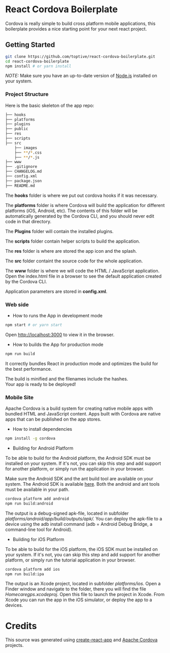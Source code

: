 # React Cordova Boilerplate

Cordova is really simple to build cross platform mobile applications, this boilerplate provides a nice starting point for your next react project.

## Getting Started

```sh
git clone https://github.com/toptive/react-cordova-boilerplate.git
cd react-cordova-boilerplate
npm install # or yarn install
```

*NOTE:* Make sure you have an up-to-date version of [Node.js](https://nodejs.org/en/) installed on your system.

### Project Structure

Here is the basic skeleton of the app repo:


```bash
├── hooks
├── platforms
├── plugins
├── public
├── res
├── scripts
├── src
	├── images
	├── **/*.css
	├── **/*.js
├── www
├── .gitignore
├── CHANGELOG.md
├── config.xml
├── package.json
├── README.md

```

The **hooks** folder is where we put out cordova hooks if it was necessary.

The **platforms** folder is where Cordova will build the application for different platforms (iOS, Android, etc). The contents of this folder will be automatically generated by the Cordova CLI, and you should never edit code in that directory.

The **Plugins** folder will contain the installed plugins.

The **scripts** folder contain helper scripts to build the application.

The **res** folder is where are stored the app icon and the splash.

The **src** folder containt the source code for the whole application.

The **www** folder is where we will code the HTML / JavaScript application. Open the index.html file in a browser to see the default application created by the Cordova CLI.

Application parameters are stored in **config.xml**.


### Web side

* How to runs the App in development mode

```sh
npm start # or yarn start
```

Open [http://localhost:3000](http://localhost:3000) to view it in the browser.

* How to builds the App for production mode

```sh
npm run build
```
It correctly bundles React in production mode and optimizes the build for the best performance.

The build is minified and the filenames include the hashes.<br>
Your app is ready to be deployed!

### Mobile Site

Apache Cordova is a build system for creating native mobile apps with bundled HTML and JavaScript content. Apps built with Cordova are native apps that can be published on the app stores.

* How to install dependencies

```sh
npm install -g cordova
```

* Building for Android Platform

To be able to build for the Android platform, the Android SDK must be installed on your system. If it's not, you can skip this step and add support for another platform, or simply run the application in your browser.

Make sure the Android SDK and the ant build tool are available on your system. The Android SDK is available [here](https://developer.android.com/studio/). Both the android and ant tools must be available in your path.

```sh
cordova platform add android
npm run build:android
```

The output is a debug-signed apk-file, located in subfolder *platforms/android/app/build/outputs/apk/.*
You can deploy the apk-file to a device using the adb install command (adb = Android Debug Bridge, a command-line tool for Android).


* Building for iOS Platform

To be able to build for the iOS platform, the iOS SDK must be installed on your system. If it's not, you can skip this step and add support for another platform, or simply run the tutorial application in your browser.

```sh
cordova platform add ios
npm run build:ipa
```

The output is an Xcode project, located in subfolder *platforms/ios*. Open a Finder window and navigate to the folder, there you will find the file *Homecaregps.xcodeproj*. Open this file to launch the project in Xcode. From Xcode you can run the app in the iOS simulator, or deploy the app to a devices.

# Credits

This source was generated using [create-react-app](https://github.com/facebook/create-react-app) and [Apache Cordova](https://cordova.apache.org/) projects.
